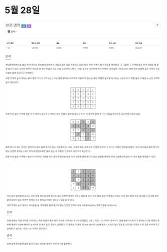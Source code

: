 # 5월 28일

[![image-20210528205301335](README.assets/image-20210528205301335.png)](https://www.acmicpc.net/problem/2468)

[![image-20210528205350499](README.assets/image-20210528205350499.png)](https://www.acmicpc.net/problem/2468)

